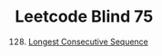 # Leetcode Blind 75

128. [Longest Consecutive Sequence](https://leetcode.com/problems/longest-consecutive-sequence/?envType=problem-list-v2&envId=p8ibwjpv)